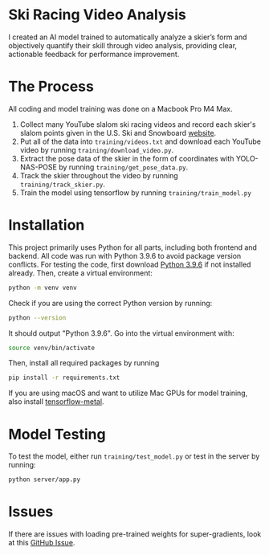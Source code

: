 # Ski Racing Video Analysis

I created an AI model trained to automatically analyze a skier’s form and objectively quantify their skill through video analysis, providing clear, actionable feedback for performance improvement.


# The Process
All coding and model training was done on a Macbook Pro M4 Max.

1. Collect many YouTube slalom ski racing videos and record each skier's slalom points given in the U.S. Ski and Snowboard [website](https://www.usskiandsnowboard.org/public-tools/members).
2. Put all of the data into `training/videos.txt` and download each YouTube video by running `training/download_video.py`.
3. Extract the pose data of the skier in the form of coordinates with YOLO-NAS-POSE by running  `training/get_pose_data.py`.
4. Track the skier throughout the video by running `training/track_skier.py`.
5. Train the model using tensorflow by running `training/train_model.py`


# Installation
This project primarily uses Python for all parts, including both frontend and backend. All code was run with Python 3.9.6 to avoid package version conflicts. For testing the code, first download [Python 3.9.6](https://www.python.org/downloads/) if not installed already. Then, create a virtual environment:

```sh
python -m venv venv
```

Check if you are using the correct Python version by running:

```sh
python --version
```

It should output "Python 3.9.6". Go into the virtual environment with:

```sh
source venv/bin/activate
```

Then, install all required packages by running

```sh
pip install -r requirements.txt
```

If you are using macOS and want to utilize Mac GPUs for model training, also install [tensorflow-metal](https://developer.apple.com/metal/tensorflow-plugin/).


# Model Testing
To test the model, either run `training/test_model.py` or test in the server by running:

```sh
python server/app.py
```


# Issues
If there are issues with loading pre-trained weights for super-gradients, look at this [GitHub Issue](https://github.com/Deci-AI/super-gradients/issues/2064).